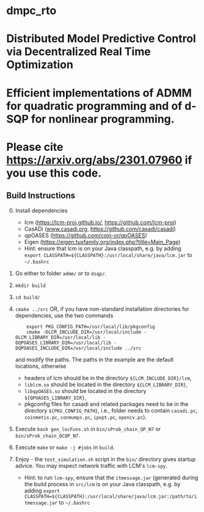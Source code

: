 # dmpc_rto

# Distributed Model Predictive Control via Decentralized Real Time Optimization
# Efficient implementations of ADMM for quadratic programming and of d-SQP for nonlinear programming.
# Please cite https://arxiv.org/abs/2301.07960 if you use this code.

## Build Instructions

0. Install dependencies 
	- lcm (https://lcm-proj.github.io/, https://github.com/lcm-proj)
	- CasADi (www.casadi.org, https://github.com/casadi/casadi)
	- qpOASES (https://github.com/coin-or/qpOASES)
	- Eigen (https://eigen.tuxfamily.org/index.php?title=Main_Page)
	- Hint: ensure that lcm is on your Java classpath, e.g. by adding `export CLASSPATH=${CLASSPATH}:/usr/local/share/java/lcm.jar` to `~/.bashrc`
	
1. Go either to folder `admm/` or to `dsqp/`.

2. `mkdir build`

3. `cd build/`

4. `cmake ../src`
	OR, if you have non-standard installation directories for
	dependencies, use the two commands
	```
		export PKG_CONFIG_PATH=/usr/local/lib/pkgconfig
		cmake -DLCM_INCLUDE_DIR=/usr/local/include -DLCM_LIBRARY_DIR=/usr/local/lib -DQPOASES_LIBRARY_DIR=/usr/local/lib -DQPOASES_INCLUDE_DIR=/usr/local/include ../src
	```
	and modify the paths. The paths in the example are the default 
	locations, otherwise
	 - headers of lcm should be in the directory `${LCM_INCLUDE_DIR}/lcm`,
	 - `liblcm.so` should be located in the directory `${LCM_LIBRARY_DIR}`,
	 - `libqpOASES.so` should be located in the directory `${QPOASES_LIBRARY_DIR}`,
	 - pkgconfig files for casadi and related packages need to be in the directory `${PKG_CONFIG_PATH}`, i.e., folder needs to contain `casadi.pc`, `coinmetis.pc`, `conmumps.pc`, `ipopt.pc`, `opencv.pc`).

5. Execute `bash gen_locFuns.sh` in `bin/sProb_chain_QP_N7` or `bin/sProb_chain_QCQP_N7`.

6. Execute `make` or `make -j #jobs` in `build`.

7. Enjoy - the `test_simulation.sh` script in the `bin/` directory gives startup advice. You may inspect network traffic with LCM's `lcm-spy`.
	- Hint: to run `lcm-spy`, ensure that the `itmessage.jar` (generated during the build process in `src/lcm` is on your Java classpath, e.g. by adding `export CLASSPATH=${CLASSPATH}:/usr/local/share/java/lcm.jar:/path/to/itmessage.jar` to `~/.bashrc`
